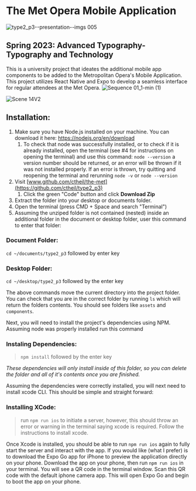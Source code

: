 # The Met Opera Mobile Application
![type2_p3--presentation--imgs 005](https://user-images.githubusercontent.com/86980706/232248801-dc6005c3-a414-45e2-a9ec-d9feaec7c0d1.jpeg)

## Spring 2023: Advanced Typography- Typography and Technology
This is a university project that ideates the additional mobile app components to be added to the Metropolitan Opera's Mobile Application. This project utilizes React Native and Expo to develop a seamless interface for regular attendees at the Met Opera. 
![Sequence 01_1-min (1)](https://user-images.githubusercontent.com/86980706/232249092-178f4cad-559b-4c7a-92b3-ad92c61330cb.gif)


![Scene 14V2](https://user-images.githubusercontent.com/86980706/232247184-96a88aa0-0806-439e-af9a-350e4b23aef2.png)

## Installation: 
1. Make sure you have Node.js installed on your machine. You can download it here: https://nodejs.org/en/download
	1. To check that node was successfully installed, or to check if it is already installed, open the terminal (see #4 for instructions on opening the terminal) and use this command: `node --version` a version number should be returned, or an error will be thrown if it was not installed properly. If an error is thrown, try quitting and reopening the terminal and rerunning `node -v` or `node --version`
2. Visit [www.github.com/ctheil/the-met](https://github.com/ctheil/type2_p3)
	1. Click the green "Code" button and click **Download Zip**
3. Extract the folder into your desktop or documents folder.
4. Open the terminal (press CMD + Space and search "Terminal")
5. Assuming the unziped folder is not contained (nested) inside an additional folder in the document or desktop folder, user this command to enter that folder:

### Document Folder:
`cd ~/documents/type2_p3` 
followed by enter key

### Desktop Folder:
`cd ~/desktop/type2_p3` 
followed by the enter key

The above commands move the current directory into the project folder. You can check that you are in the correct folder by running `ls` which will return the folders contents. You should see folders like `assets` and `components`. 

Next, you will need to install the project's dependencies using NPM. Assuming node was properly installed run this command 

### Instaling Dependencies:
>`npm install`
>followed by the enter key

*These dependencies will only install inside of this folder, so you can delete the folder and all of it's contents once you are finished.*

Assuming the dependencies were correctly installed, you will next need to install xcode CLI. This should be simple and straight forward:

### Installing XCode:
>run `npm run ios` to initiate a server, however, this should throw an error or warning in the terminal saying xcode is required. Follow the instructions to install xcode.

Once Xcode is installed, you should be able to run `npm run ios` again to fully start the server and interact with the app. If you would like (what I prefer) is to download the Expo Go app for iPhone to preview the application directly on your phone. Download the app on your phone, then run `npm run ios` in your terminal. You will see a QR code in the terminal window. Scan this QR code with the default iphone camera app. This will open Expo Go and begin to boot the app on your phone. 
